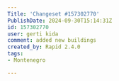 ```yaml
---
Title: 'Changeset #157302770'
PublishDate: 2024-09-30T15:14:31Z
id: 157302770
user: gerti kida
comment: added new buildings
created_by: Rapid 2.4.0
tags:
- Montenegro

---
```

